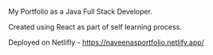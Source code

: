 My Portfolio as a Java Full Stack Developer.

Created using React as part of self learning process.

Deployed on Netlifly - https://naveenasportfolio.netlify.app/
